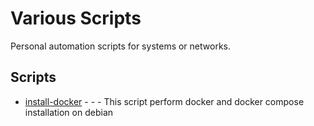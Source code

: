 # Various Scripts

Personal automation scripts for systems or networks.

## Scripts 
  * [install-docker](https://github.com/helmutsvd/various-scripts/blob/main/install-docker) - - - This script perform docker and docker compose installation on debian
